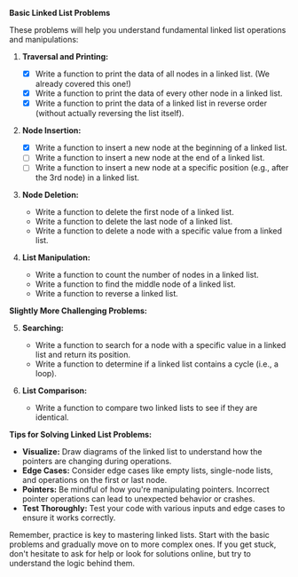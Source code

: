 **Basic Linked List Problems**

These problems will help you understand fundamental linked list operations and manipulations:

1. **Traversal and Printing:**
   - [x] Write a function to print the data of all nodes in a linked list. (We already covered this one!)
   - [x] Write a function to print the data of every other node in a linked list.
   - [x] Write a function to print the data of a linked list in reverse order (without actually reversing the list itself).

2. **Node Insertion:**
   - [x] Write a function to insert a new node at the beginning of a linked list.
   - [ ] Write a function to insert a new node at the end of a linked list.
   - [ ] Write a function to insert a new node at a specific position (e.g., after the 3rd node) in a linked list.

3. **Node Deletion:**
   - Write a function to delete the first node of a linked list.
   - Write a function to delete the last node of a linked list.
   - Write a function to delete a node with a specific value from a linked list.

4. **List Manipulation:**
   - Write a function to count the number of nodes in a linked list.
   - Write a function to find the middle node of a linked list.
   - Write a function to reverse a linked list.

**Slightly More Challenging Problems:**

5. **Searching:**
   - Write a function to search for a node with a specific value in a linked list and return its position.
   - Write a function to determine if a linked list contains a cycle (i.e., a loop).

6. **List Comparison:**
   - Write a function to compare two linked lists to see if they are identical.

**Tips for Solving Linked List Problems:**

* **Visualize:** Draw diagrams of the linked list to understand how the pointers are changing during operations.
* **Edge Cases:** Consider edge cases like empty lists, single-node lists, and operations on the first or last node.
* **Pointers:** Be mindful of how you're manipulating pointers. Incorrect pointer operations can lead to unexpected behavior or crashes.
* **Test Thoroughly:** Test your code with various inputs and edge cases to ensure it works correctly.

Remember, practice is key to mastering linked lists. Start with the basic problems and gradually move on to more complex ones. If you get stuck, don't hesitate to ask for help or look for solutions online, but try to understand the logic behind them.
